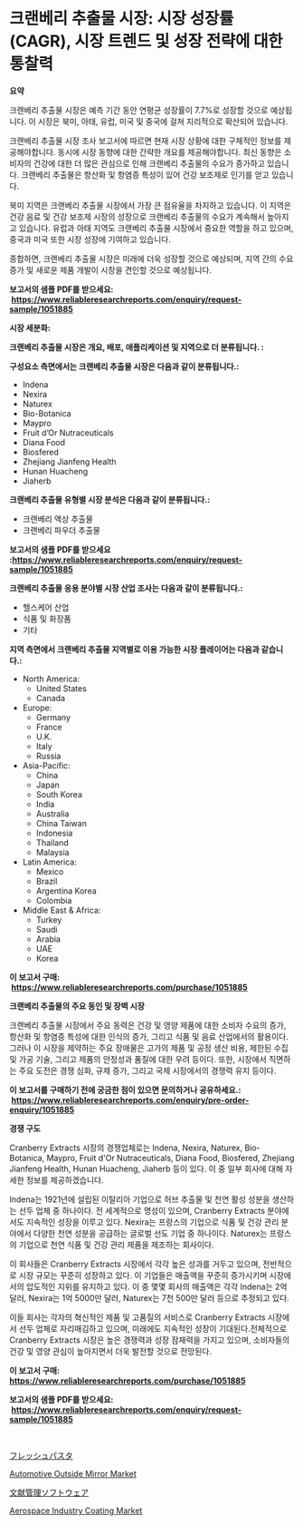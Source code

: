 <p><h1>크랜베리 추출물 시장: 시장 성장률(CAGR), 시장 트렌드 및 성장 전략에 대한 통찰력</h1></p><p><strong>요약</strong></p>
<p><p>크랜베리 추출물 시장은 예측 기간 동안 연평균 성장률이 7.7%로 성장할 것으로 예상됩니다. 이 시장은 북미, 아태, 유럽, 미국 및 중국에 걸쳐 지리적으로 확산되어 있습니다.</p><p>크랜베리 추출물 시장 조사 보고서에 따르면 현재 시장 상황에 대한 구체적인 정보를 제공해야합니다. 동시에 시장 동향에 대한 간략한 개요를 제공해야합니다. 최신 동향은 소비자의 건강에 대한 더 많은 관심으로 인해 크랜베리 추출물의 수요가 증가하고 있습니다. 크랜베리 추출물은 항산화 및 항염증 특성이 있어 건강 보조제로 인기를 얻고 있습니다.</p><p>북미 지역은 크랜베리 추출물 시장에서 가장 큰 점유율을 차지하고 있습니다. 이 지역은 건강 음료 및 건강 보조제 시장의 성장으로 크랜베리 추출물의 수요가 계속해서 높아지고 있습니다. 유럽과 아태 지역도 크랜베리 추출물 시장에서 중요한 역할을 하고 있으며, 중국과 미국 또한 시장 성장에 기여하고 있습니다.</p><p>종합하면, 크랜베리 추출물 시장은 미래에 더욱 성장할 것으로 예상되며, 지역 간의 수요 증가 및 새로운 제품 개발이 시장을 견인할 것으로 예상됩니다.</p></p>
<p><strong>보고서의 샘플 PDF를 받으세요: &nbsp;<a href="https://www.reliableresearchreports.com/enquiry/request-sample/1051885">https://www.reliableresearchreports.com/enquiry/request-sample/1051885</a></strong></p>
<p><strong>시장 세분화:</strong></p>
<p><strong> 크랜베리 추출물 시장은 개요, 배포, 애플리케이션 및 지역으로 더 분류됩니다. :</strong></p>
<p><strong>구성요소 측면에서는 크랜베리 추출물 시장은 다음과 같이 분류됩니다.:</strong></p>
<p><ul><li>Indena</li><li>Nexira</li><li>Naturex</li><li>Bio-Botanica</li><li>Maypro</li><li>Fruit d’Or Nutraceuticals</li><li>Diana Food</li><li>Biosfered</li><li>Zhejiang Jianfeng Health</li><li>Hunan Huacheng</li><li>Jiaherb</li></ul></p>
<p><strong> 크랜베리 추출물 유형별 시장 분석은 다음과 같이 분류됩니다.:</strong></p>
<p><ul><li>크랜베리 액상 추출물</li><li>크랜베리 파우더 추출물</li></ul></p>
<p><strong>보고서의 샘플 PDF를 받으세요 :<a href="https://www.reliableresearchreports.com/enquiry/request-sample/1051885">https://www.reliableresearchreports.com/enquiry/request-sample/1051885</a></strong></p>
<p><strong> 크랜베리 추출물 응용 분야별 시장 산업 조사는 다음과 같이 분류됩니다.:</strong></p>
<p><ul><li>헬스케어 산업</li><li>식품 및 화장품</li><li>기타</li></ul></p>
<p><strong>지역 측면에서 크랜베리 추출물 지역별로 이용 가능한 시장 플레이어는 다음과 같습니다.:</strong></p>
<p><ul>
    <li>
        North America:
        <ul>
            <li>United States</li>
            <li>Canada</li>
        </ul>
    </li>
    <li>
        Europe:
        <ul>
            <li>Germany</li>
            <li>France</li>
            <li>U.K.</li>
            <li>Italy</li>
            <li>Russia</li>
        </ul>
    </li>
    <li>
        Asia-Pacific:
        <ul>
            <li>China</li>
            <li>Japan</li>
            <li>South Korea</li>
            <li>India</li>
            <li>Australia</li>
            <li>China Taiwan</li>
            <li>Indonesia</li>
            <li>Thailand</li>
            <li>Malaysia</li>
        </ul>
    </li>
    <li>
        Latin America:
        <ul>
            <li>Mexico</li>
            <li>Brazil</li>
            <li>Argentina Korea</li>
            <li>Colombia</li>
        </ul>
    </li>
    <li>
        Middle East & Africa:
        <ul>
            <li>Turkey</li>
            <li>Saudi</li>
            <li>Arabia</li>
            <li>UAE</li>
            <li>Korea</li>
        </ul>
    </li>
    </ul></p>
<p><strong>이 보고서 구매: &nbsp;<a href="https://www.reliableresearchreports.com/purchase/1051885">https://www.reliableresearchreports.com/purchase/1051885</a></strong></p>
<p><strong>크랜베리 추출물의 주요 동인 및 장벽 시장</strong></p>
<p><p>크랜베리 추출물 시장에서 주요 동력은 건강 및 영양 제품에 대한 소비자 수요의 증가, 항산화 및 항염증 특성에 대한 인식의 증가, 그리고 식품 및 음료 산업에서의 활용이다. 그러나 이 시장을 제약하는 주요 장애물은 고가의 제품 및 공정 생산 비용, 제한된 수집 및 가공 기술, 그리고 제품의 안정성과 품질에 대한 우려 등이다. 또한, 시장에서 직면하는 주요 도전은 경쟁 심화, 규제 증가, 그리고 국제 시장에서의 경쟁력 유지 등이다.</p></p>
<p><strong>이 보고서를 구매하기 전에 궁금한 점이 있으면 문의하거나 공유하세요.: &nbsp;<a href="https://www.reliableresearchreports.com/enquiry/pre-order-enquiry/1051885">https://www.reliableresearchreports.com/enquiry/pre-order-enquiry/1051885</a></strong></p>
<p><strong>경쟁 구도</strong></p>
<p><p>Cranberry Extracts 시장의 경쟁업체로는 Indena, Nexira, Naturex, Bio-Botanica, Maypro, Fruit d'Or Nutraceuticals, Diana Food, Biosfered, Zhejiang Jianfeng Health, Hunan Huacheng, Jiaherb 등이 있다. 이 중 일부 회사에 대해 자세한 정보를 제공하겠습니다.</p><p>Indena는 1921년에 설립된 이탈리아 기업으로 허브 추출물 및 천연 활성 성분을 생산하는 선두 업체 중 하나이다. 전 세계적으로 명성이 있으며, Cranberry Extracts 분야에서도 지속적인 성장을 이루고 있다. Nexira는 프랑스의 기업으로 식품 및 건강 관리 분야에서 다양한 천연 성분을 공급하는 글로벌 선도 기업 중 하나이다. Naturex는 프랑스의 기업으로 천연 식품 및 건강 관리 제품을 제조하는 회사이다.</p><p>이 회사들은 Cranberry Extracts 시장에서 각각 높은 성과를 거두고 있으며, 전반적으로 시장 규모는 꾸준히 성장하고 있다. 이 기업들은 매출액을 꾸준히 증가시키며 시장에서의 압도적인 지위를 유지하고 있다. 이 중 몇몇 회사의 매출액은 각각 Indena는 2억 달러, Nexira는 1억 5000만 달러, Naturex는 7천 500만 달러 등으로 추정되고 있다.</p><p>이들 회사는 각자의 혁신적인 제품 및 고품질의 서비스로 Cranberry Extracts 시장에서 선두 업체로 자리매김하고 있으며, 미래에도 지속적인 성장이 기대된다.전체적으로 Cranberry Extracts 시장은 높은 경쟁력과 성장 잠재력을 가지고 있으며, 소비자들의 건강 및 영양 관심이 높아지면서 더욱 발전할 것으로 전망된다.</p></p>
<p><strong>이 보고서 구매: &nbsp; <a href="https://www.reliableresearchreports.com/purchase/1051885">https://www.reliableresearchreports.com/purchase/1051885</a></strong></p>
<p><strong>보고서의 샘플 PDF를 받으세요: &nbsp;<a href="https://www.reliableresearchreports.com/enquiry/request-sample/1051885">https://www.reliableresearchreports.com/enquiry/request-sample/1051885</a></strong><strong></strong></p>
<p>&nbsp;</p>
<p><p><a href="https://github.com/RodHoppe07/Market-Research-Report-List-1/blob/main/203534616957.md">フレッシュパスタ</a></p><p><a href="https://www.linkedin.com/pulse/automotive-outside-mirror-market-size-growing-forecasted-period-72j7e?trackingId=hHsKyo2CiNbjRZBHAA6ICA%3D%3D">Automotive Outside Mirror Market</a></p><p><a href="https://github.com/laurenreichert/Market-Research-Report-List-1/blob/main/125205716956.md">文献管理ソフトウェア</a></p><p><a href="https://www.linkedin.com/pulse/aerospace-industry-coating-market-centers-aspects-growth-share-pdl9e?trackingId=f%2FKbKQalyszuMf4jJVDAAA%3D%3D">Aerospace Industry Coating Market</a></p></p>